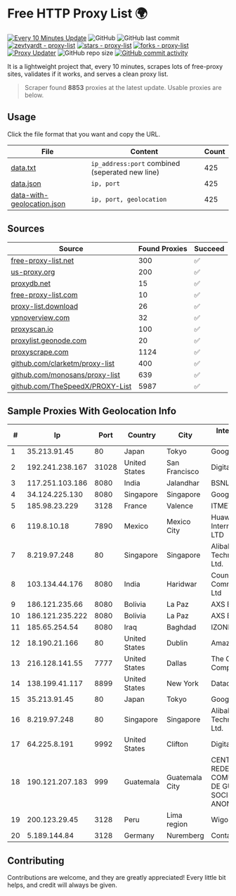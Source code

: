 
# Free HTTP Proxy List 🌍

[![Every 10 Minutes Update](https://github.com/mertguvencli/http-proxy-list/actions/workflows/main.yml/badge.svg?branch=main)](https://github.com/mertguvencli/http-proxy-list/actions/workflows/main.yml)
![GitHub](https://img.shields.io/github/license/mertguvencli/http-proxy-list)
![GitHub last commit](https://img.shields.io/github/last-commit/mertguvencli/http-proxy-list)
[![zevtyardt - proxy-list](https://img.shields.io/static/v1?label=zevtyardt&message=proxy-list&color=blue&logo=github)](https://github.com/zevtyardt/proxy-list "Go to GitHub repo")
[![stars - proxy-list](https://img.shields.io/github/stars/zevtyardt/proxy-list?style=social)](https://github.com/zevtyardt/proxy-list)
[![forks - proxy-list](https://img.shields.io/github/forks/zevtyardt/proxy-list?style=social)](https://github.com/zevtyardt/proxy-list)
[![Proxy Updater](https://github.com/zevtyardt/proxy-list/workflows/Proxy%20Updater/badge.svg)](https://github.com/zevtyardt/proxy-list/actions?query=workflow:"Proxy+Updater")
![GitHub repo size](https://img.shields.io/github/repo-size/zevtyardt/proxy-list)
[![GitHub commit activity](https://img.shields.io/github/commit-activity/m/zevtyardt/proxy-list?logo=commits)](https://github.com/zevtyardt/proxy-list/commits/main)

It is a lightweight project that, every 10 minutes, scrapes lots of free-proxy sites, validates if it works, and serves a clean proxy list.

> Scraper found **8853** proxies at the latest update. Usable proxies are below.

## Usage

Click the file format that you want and copy the URL.

|File|Content|Count|
|----|-------|-----|
|[data.txt](https://raw.githubusercontent.com/mertguvencli/http-proxy-list/main/proxy-list/data.txt)|`ip_address:port` combined (seperated new line)|425|
|[data.json](https://raw.githubusercontent.com/mertguvencli/http-proxy-list/main/proxy-list/data.json)|`ip, port`|425|
|[data-with-geolocation.json](https://raw.githubusercontent.com/mertguvencli/http-proxy-list/main/proxy-list/data-with-geolocation.json)|`ip, port, geolocation`|425|

## Sources

|Source|Found Proxies|Succeed|
|------|-------------|-------|
|[free-proxy-list.net](https://free-proxy-list.net)|300|✅|
|[us-proxy.org](https://www.us-proxy.org)|200|✅|
|[proxydb.net](http://proxydb.net)|15|✅|
|[free-proxy-list.com](https://free-proxy-list.com/?page=&port=&type%5B%5D=http&type%5B%5D=https&up_time=0&search=Search)|10|✅|
|[proxy-list.download](https://www.proxy-list.download/HTTP)|26|✅|
|[vpnoverview.com](https://vpnoverview.com/privacy/anonymous-browsing/free-proxy-servers)|32|✅|
|[proxyscan.io](https://www.proxyscan.io)|100|✅|
|[proxylist.geonode.com](https://proxylist.geonode.com/api/proxy-list?limit=300&page=1&sort_by=lastChecked&sort_type=desc&protocols=http,https)|20|✅|
|[proxyscrape.com](https://api.proxyscrape.com/v2/?request=displayproxies&protocol=http&timeout=10000&country=all&ssl=all&anonymity=all)|1124|✅|
|[github.com/clarketm/proxy-list](https://raw.githubusercontent.com/clarketm/proxy-list/master/proxy-list-raw.txt)|400|✅|
|[github.com/monosans/proxy-list](https://raw.githubusercontent.com/monosans/proxy-list/main/proxies/http.txt)|639|✅|
|[github.com/TheSpeedX/PROXY-List](https://raw.githubusercontent.com/TheSpeedX/PROXY-List/master/http.txt)|5987|✅|


## Sample Proxies With Geolocation Info

|#|Ip|Port|Country|City|Internet Service Provider|
|-|--|----|-------|----|-------------------------|
|1|35.213.91.45|80|Japan|Tokyo|Google LLC|
|2|192.241.238.167|31028|United States|San Francisco|DigitalOcean, LLC|
|3|117.251.103.186|8080|India|Jalandhar|BSNL Internet|
|4|34.124.225.130|8080|Singapore|Singapore|Google LLC|
|5|185.98.23.229|3128|France|Valence|ITMETRIX|
|6|119.8.10.18|7890|Mexico|Mexico City|Huawei International Pte. LTD|
|7|8.219.97.248|80|Singapore|Singapore|Alibaba (US) Technology Co., Ltd.|
|8|103.134.44.176|8080|India|Haridwar|Countrylink Communiction Pvt Ltd|
|9|186.121.235.66|8080|Bolivia|La Paz|AXS Bolivia S. A.|
|10|186.121.235.222|8080|Bolivia|La Paz|AXS Bolivia S. A.|
|11|185.65.254.54|8080|Iraq|Baghdad|IZONE|
|12|18.190.21.166|80|United States|Dublin|Amazon.com, Inc.|
|13|216.128.141.55|7777|United States|Dallas|The Constant Company|
|14|138.199.41.117|8899|United States|New York|Datacamp Limited|
|15|35.213.91.45|80|Japan|Tokyo|Google LLC|
|16|8.219.97.248|80|Singapore|Singapore|Alibaba (US) Technology Co., Ltd.|
|17|64.225.8.191|9992|United States|Clifton|DigitalOcean, LLC|
|18|190.121.207.183|999|Guatemala|Guatemala City|CENTRAL DE REDES Y COMUNICACIONES DE GUATEMALA, SOCIEDAD ANONIMA|
|19|200.123.29.45|3128|Peru|Lima region|Wigo S.A.|
|20|5.189.144.84|3128|Germany|Nuremberg|Contabo GmbH|



## Contributing

Contributions are welcome, and they are greatly appreciated! Every
little bit helps, and credit will always be given.

